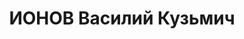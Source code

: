 ---
title: ИОНОВ Василий Кузьмич
description: "Род. в 1900, Новгородская обл., Шимский р-н, Подгощский с/с, дер. Углянки,\
  \ обр.: 3 класса, б/п. Проживал: Новгородская обл., Шимский р-н, Подгощский с/с,\
  \ д. Углянки. Член колхоза \"Красное Знамя\". \n  Арестован 16.12.1936. Обв. по\
  \ ст. 58-8-11 УК РСФСР. Приговор: выездная сессия Верховного Суда СССР, 03.05.1937\
  \ – ВМН. Расстрелян 04.05.1937, Ленинград. \n  Реабилитирован ВК ВС СССР 08.02.1958"
---